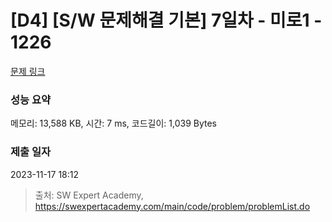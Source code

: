 # [D4] [S/W 문제해결 기본] 7일차 - 미로1 - 1226 

[문제 링크](https://swexpertacademy.com/main/code/problem/problemDetail.do?contestProbId=AV14vXUqAGMCFAYD) 

### 성능 요약

메모리: 13,588 KB, 시간: 7 ms, 코드길이: 1,039 Bytes

### 제출 일자

2023-11-17 18:12



> 출처: SW Expert Academy, https://swexpertacademy.com/main/code/problem/problemList.do